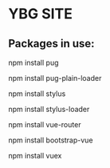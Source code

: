 # YBG SITE

## Packages in use:

npm install pug

npm install pug-plain-loader

npm install stylus

npm install stylus-loader

npm install vue-router

npm install bootstrap-vue

npm install vuex

